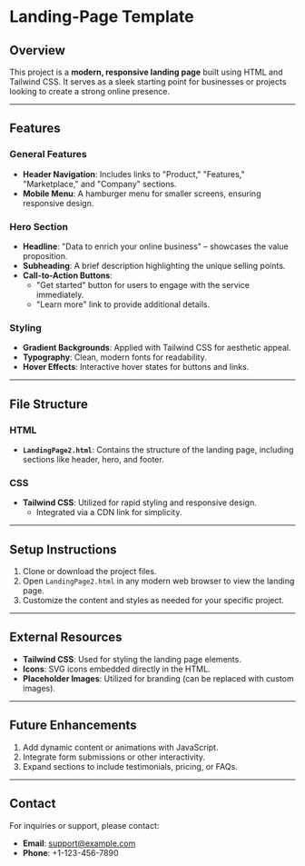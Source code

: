 # Landing-Page Template

## Overview
This project is a **modern, responsive landing page** built using HTML and Tailwind CSS. It serves as a sleek starting point for businesses or projects looking to create a strong online presence.

---

## Features

### General Features
- **Header Navigation**: Includes links to "Product," "Features," "Marketplace," and "Company" sections.
- **Mobile Menu**: A hamburger menu for smaller screens, ensuring responsive design.

### Hero Section
- **Headline**: "Data to enrich your online business" – showcases the value proposition.
- **Subheading**: A brief description highlighting the unique selling points.
- **Call-to-Action Buttons**:
  - "Get started" button for users to engage with the service immediately.
  - "Learn more" link to provide additional details.

### Styling
- **Gradient Backgrounds**: Applied with Tailwind CSS for aesthetic appeal.
- **Typography**: Clean, modern fonts for readability.
- **Hover Effects**: Interactive hover states for buttons and links.

---

## File Structure

### HTML
- **`LandingPage2.html`**: Contains the structure of the landing page, including sections like header, hero, and footer.

### CSS
- **Tailwind CSS**: Utilized for rapid styling and responsive design.
  - Integrated via a CDN link for simplicity.

---

## Setup Instructions

1. Clone or download the project files.
2. Open `LandingPage2.html` in any modern web browser to view the landing page.
3. Customize the content and styles as needed for your specific project.

---

## External Resources
- **Tailwind CSS**: Used for styling the landing page elements.
- **Icons**: SVG icons embedded directly in the HTML.
- **Placeholder Images**: Utilized for branding (can be replaced with custom images).

---

## Future Enhancements
1. Add dynamic content or animations with JavaScript.
2. Integrate form submissions or other interactivity.
3. Expand sections to include testimonials, pricing, or FAQs.

---

## Contact
For inquiries or support, please contact:
- **Email**: support@example.com
- **Phone**: +1-123-456-7890

